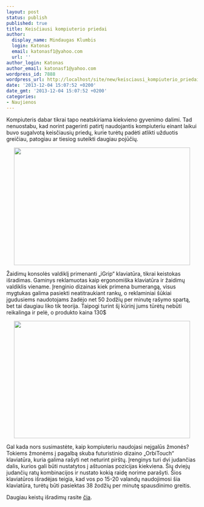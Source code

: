```yaml
---
layout: post
status: publish
published: true
title: Keisčiausi kompiuterio priedai
author:
  display_name: Mindaugas Klumbis
  login: Katonas
  email: katonasf1@yahoo.com
  url: ''
author_login: Katonas
author_email: katonasf1@yahoo.com
wordpress_id: 7888
wordpress_url: http://localhost/site/new/keisciausi_kompiuterio_priedai/
date: '2013-12-04 15:07:52 +0200'
date_gmt: '2013-12-04 15:07:52 +0200'
categories:
- Naujienos
---
```

<p>
	Kompiuteris dabar tikrai tapo neatskiriama kiekvieno gyvenimo dalimi. Tad nenuostabu, kad norint pagerinti patirtį naudojantis kompiuteriu einant laikui buvo sugalvotą keisčiausių priedų, kurie turėtų padėti atlikti užduotis greičiau, patogiau ar tiesiog suteikti daugiau pojūčių.</p>
<p style="text-align: center;">
	<a href="http://technews.lt/userfiles/igrip-625x417.jpg"><img alt="" src="http://technews.lt/userfiles/igrip-625x417.jpg" style="width: 464px; height: 310px;" /></a></p>
<p>
	Žaidimų konsolės valdiklį primenanti &bdquo;iGrip&ldquo; klaviatūra, tikrai keistokas i&scaron;radimas. Gaminys reklamuotas kaip ergonomi&scaron;ka klaviatūra ir žaidimų valdiklis viename. Įrenginio dizainas kiek primena bumerangą, visus mygtukas galima pasiekti neatitraukiant rankų, o reklaminiai &scaron;ūkiai įgudusiems naudotojams žadėjo net 50 žodžių per minutę ra&scaron;ymo spartą, bet tai daugiau liko tik teorija. Taipogi turint &scaron;į kūrinį jums tūrėtų nebūti reikalinga ir pelė, o produkto kaina 130$</p>
<p style="text-align: center;">
	<a href="http://technews.lt/userfiles/orbitouch-625x625.jpg"><img alt="" src="http://technews.lt/userfiles/orbitouch-625x625.jpg" style="width: 464px; height: 309px;" /></a></p>
<p>
	Gal kada nors susimastėte, kaip kompiuteriu naudojasi neįgalūs žmonės? Tokiems žmonėms į pagalbą skuba futuristinio dizaino &bdquo;OrbiTouch&ldquo; klaviatūra, kuria galima ra&scaron;yti net neturint pir&scaron;tų. Įrenginys turi dvi judančias dalis, kurios gali būti nustatytos į a&scaron;tuonias pozicijas kiekviena. &Scaron;ių dviejų judančių ratų kombinacijos ir nustato kokią raidę norime para&scaron;yti. &Scaron;ios klaviatūros i&scaron;radėjas teigia, kad vos po 15-20 valandų naudojimosi &scaron;ia klaviatūra, turėtų būti pasiektas 38 žodžių per minutę spausdinimo greitis.</p>
<p>
	Daugiau keistų i&scaron;radimų rasite <u><a href="http://www.digitaltrends.com/computing/10-weirdest-computer-peripherals-ever-made">čia</a></u>.</p>
